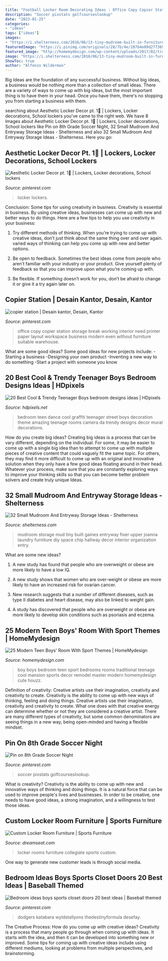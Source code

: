 ```yaml
---
title: "Football Locker Room Decorating Ideas : Office Copy Copier Station Storage Break Working Interior Need Printer Paper Layout Workspace Business Modern Even Without Furniture Suitable Warehouse"
description: "Soccer pixstats golfcourseslookup"
date: "2023-01-25"
categories:
- "ideas"
tags: ["ideas"]
images:
- "https://i.shelterness.com/2016/06/13-tiny-mudroom-built-in-furniture-for-storage.jpg"
featuredImage: "https://i.pinimg.com/originals/28/7b/4e/287b4e89d277369294d30887fa1d647e.jpg"
featured_image: "http://homemydesign.com/wp-content/uploads/2017/02/traditional-teen-room-with-sport-ideas.jpg"
image: "https://i.shelterness.com/2016/06/13-tiny-mudroom-built-in-furniture-for-storage.jpg"
ShowToc: true
author: "Alfonzo Wilderman"
---
```



Big Ideas are the foundation of any successful business. Without big ideas, a business would be nothing more than a collection of small ideas. There are a variety of ways to come up with big ideas, but the most important thing is to have them in your head. Once you have them, there's no stopping you from starting a business with them.

	

		
searching about Aesthetic Locker Decor pt. 1🌊 | Lockers, Locker decorations, School lockers you've came to the right web. We have 8 Images about Aesthetic Locker Decor pt. 1🌊 | Lockers, Locker decorations, School lockers like Pin on 8th Grade Soccer Night, 32 Small Mudroom And Entryway Storage Ideas - Shelterness and also 32 Small Mudroom And Entryway Storage Ideas - Shelterness. Here you go:
		
    
## Aesthetic Locker Decor Pt. 1🌊 | Lockers, Locker Decorations, School Lockers

<img loading=lazy src="https://i.pinimg.com/originals/ac/2b/15/ac2b150735c406a9a31cabc1465e8d95.jpg" onerror="this.onerror=null;this.src='https://tse4.mm.bing.net/th?id=OIP.VjcjN7QOX_JWcZqPXIf3DwHaJ4&amp;pid=15.1';" alt="Aesthetic Locker Decor pt. 1🌊 | Lockers, Locker decorations, School lockers">

_Source: pinterest.com_

>locker lockers. 

	

Conclusion: Some tips for using creativity in business.
Creativity is essential in business. By using creative ideas, businesses can come up with new and better ways to do things. Here are a few tips to help you use creativity in your business:
1. Try different methods of thinking. When you’re trying to come up with creative ideas, don’t just think about the same thing over and over again. varied ways of thinking can help you come up with new and better options.

2. Be open to feedback. Sometimes the best ideas come from people who aren’t familiar with your industry or your product. Give yourself plenty of feedback so that you can improve upon what you’re coming up with.

3. Be flexible. If something doesn’t work for you, don’t be afraid to change it or give it a try again later on.

    
## Copier Station | Desain Kantor, Desain, Kantor

<img loading=lazy src="https://i.pinimg.com/originals/90/f2/f9/90f2f93ca034019515eb293d158c2a69.jpg" onerror="this.onerror=null;this.src='https://tse4.mm.bing.net/th?id=OIP.sc4ykyvo1GLa-xGCC0l8TAHaJ4&amp;pid=15.1';" alt="copier station | Desain kantor, Desain, Kantor">

_Source: pinterest.com_

>office copy copier station storage break working interior need printer paper layout workspace business modern even without furniture suitable warehouse. 

	

What are some good ideas?
Some good ideas for new projects include: 
-Starting a business 
-Designing your own product 
-Inventing a new way to do something 
-Start a project with someone you know

    
## 20 Best Cool &amp; Trendy Teenager Boys Bedroom Designs Ideas | HDpixels

<img loading=lazy src="https://1.bp.blogspot.com/-I7ay2oRUNHo/T_grLxLwx-I/AAAAAAAAAx4/jWoWHmuyqUQ/s1600/graffiti-mural-teen-bedroom-interior-design-ideas.jpg" onerror="this.onerror=null;this.src='https://tse2.mm.bing.net/th?id=OIP.Y5sVh9Iz0S3pt2SO192nDwHaE6&amp;pid=15.1';" alt="20 Best Cool &amp; Trendy Teenager Boys bedroom designs ideas | HDpixels">

_Source: hdpixels.net_

>bedroom teen dance cool graffiti teenager street boys decoration theme amazing teenage rooms camera da trendy designs decor mural decorations. 

	

How do you create big ideas?
Creating big ideas is a process that can be vary different, depending on the individual. For some, it may be easier to come up with a single big idea than to attempt to come up with multiple pieces of creative content that could vaguely fit the same topic. For others, they may find it more difficult to come up with an original and innovative solution when they only have a few good ideas floating around in their head. Whatever your process, make sure that you are constantly exploring ways to improve your thinking skills so that you can become better problem solvers and create truly unique Ideas.

    
## 32 Small Mudroom And Entryway Storage Ideas - Shelterness

<img loading=lazy src="https://i.shelterness.com/2016/06/13-tiny-mudroom-built-in-furniture-for-storage.jpg" onerror="this.onerror=null;this.src='https://tse4.mm.bing.net/th?id=OIP.x75MZMk5HTsuYeDi4DOd-QHaLH&amp;pid=15.1';" alt="32 Small Mudroom And Entryway Storage Ideas - Shelterness">

_Source: shelterness.com_

>mudroom storage mud tiny built gaines entryway fixer upper joanna laundry furniture diy space chip hallway decor interior organization entry. 

	

What are some new ideas?
1. A new study has found that people who are overweight or obese are more likely to have a low IQ.
2. A new study shows that women who are over-weight or obese are more likely to have an increased risk for ovarian cancer.

3. New research suggests that a number of different diseases, such as type II diabetes and heart disease, may also be linked to weight gain.

4. A study has discovered that people who are overweight or obese are more likely to develop skin conditions such as psoriasis and eczema.

    
## 25 Modern Teen Boys&#039; Room With Sport Themes | HomeMydesign

<img loading=lazy src="http://homemydesign.com/wp-content/uploads/2017/02/traditional-teen-room-with-sport-ideas.jpg" onerror="this.onerror=null;this.src='https://tse3.mm.bing.net/th?id=OIP.lN1CcZ_oecW84bK4yV3rOwHaJ4&amp;pid=15.1';" alt="25 Modern Teen Boys&#039; Room With Sport Themes | HomeMydesign">

_Source: homemydesign.com_

>boy boys bedroom teen sport bedrooms rooms traditional teenage cool mansion sports decor remodel master modern homemydesign cute houzz. 

	

Definition of creativity: Creative artists use their imagination, creativity and creativity to create.
Creativity is the ability to come up with new ways of thinking, feeling and doing things. Creative artists use their imagination, creativity and creativity to create. What one does with that creative energy can determine whether or not they are considered a creative artist. There are many different types of creativity, but some common denominators are seeing things in a new way, being open-minded and having a flexible mindset.

    
## Pin On 8th Grade Soccer Night

<img loading=lazy src="https://i.pinimg.com/736x/10/07/ea/1007ea67cd149419e0b1e5225fe5bb07.jpg" onerror="this.onerror=null;this.src='https://tse3.mm.bing.net/th?id=OIP.hdI72RTbi_FI5mOtO9THngHaJ3&amp;pid=15.1';" alt="Pin on 8th Grade Soccer Night">

_Source: pinterest.com_

>soccer pixstats golfcourseslookup. 

	

What is creativity?
Creativity is the ability to come up with new and innovative ways of thinking and doing things. It is a natural force that can be used to improve people's lives and businesses. In order to be creative, one needs to have good ideas, a strong imagination, and a willingness to test those ideas.

    
## Custom Locker Room Furniture | Sports Furniture

<img loading=lazy src="https://www.dreamseat.com/wp-content/uploads/2015/02/Rochester-Ins-Tech-Locker-Rooms-Silver-Line-gal-400x250.jpg" onerror="this.onerror=null;this.src='https://tse3.mm.bing.net/th?id=OIP.oFf7Ui_IpmjL-IJ7b-fgMAAAAA&amp;pid=15.1';" alt="Custom Locker Room Furniture | Sports Furniture">

_Source: dreamseat.com_

>locker rooms furniture collegiate sports custom. 

	

One way to generate new customer leads is through social media.

    
## Bedroom Ideas Boys Sports Closet Doors 20 Best Ideas | Baseball Themed

<img loading=lazy src="https://i.pinimg.com/originals/28/7b/4e/287b4e89d277369294d30887fa1d647e.jpg" onerror="this.onerror=null;this.src='https://tse2.mm.bing.net/th?id=OIP.nCpzTcxKqeWCHas4Q8QVowAAAA&amp;pid=15.1';" alt="Bedroom ideas boys sports closet doors 20 best ideas | Baseball themed">

_Source: pinterest.com_

>dodgers katabara wyldstallyons thedestinyformula desefay. 

	

The Creative Process: How do you come up with creative ideas?
Creativity is a process that many people go through when coming up with ideas. It starts with the idea, and then it can be developed into something new or improved. Some tips for coming up with creative ideas include using different mediums, looking at problems from multiple perspectives, and brainstorming.

